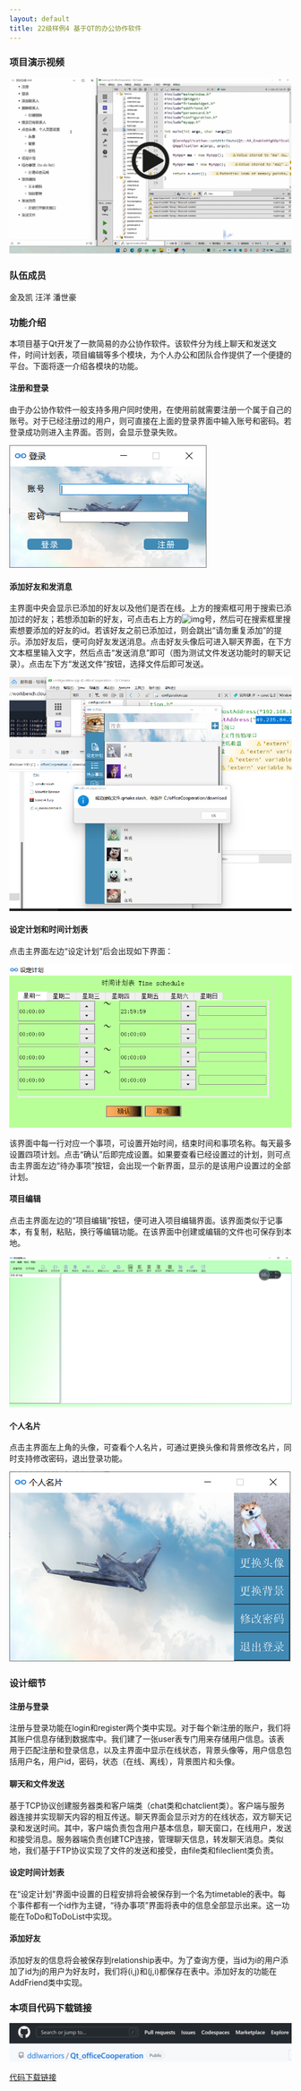 ```yaml
---
layout: default
title: 22级样例4 基于QT的办公协作软件
---
```




<!-- ## 基于QT的办公协作软件 -->

<!-- [项目演示视频链接](http://39.96.165.147/Projects/QT-video/project_4.mp4) -->

### 项目演示视频

<a href="http://39.96.165.147/Projects/QT-video/project_4.mp4">
    <img src="image/project4-preface.png">
</a>

<!-- [项目演示视频链接](http://39.96.165.147/Projects/QT-video/project_4.mp4) -->


### 队伍成员

金及凯 汪洋 潘世豪


### 功能介绍

本项目基于Qt开发了一款简易的办公协作软件。该软件分为线上聊天和发送文件，时间计划表，项目编辑等多个模块，为个人办公和团队合作提供了一个便捷的平台。下面将逐一介绍各模块的功能。

#### 注册和登录

由于办公协作软件一般支持多用户同时使用，在使用前就需要注册一个属于自己的账号。对于已经注册过的用户，则可直接在上面的登录界面中输入账号和密码。若登录成功则进入主界面。否则，会显示登录失败。

![](image/project4-1.png)

#### 添加好友和发消息

主界面中央会显示已添加的好友以及他们是否在线。上方的搜索框可用于搜索已添加过的好友；若想添加新的好友，可点击右上方的![img](file:///C:\Users\kuangwu\AppData\Local\Temp\ksohtml18948\wps1.jpg)号，然后可在搜索框里搜索想要添加的好友的id。若该好友之前已添加过，则会跳出“请勿重复添加”的提示。添加好友后，便可向好友发送消息。点击好友头像后可进入聊天界面，在下方文本框里输入文字，然后点击“发送消息”即可（图为测试文件发送功能时的聊天记录）。点击左下方“发送文件”按钮，选择文件后即可发送。

![](image/project4-2.png)

#### 设定计划和时间计划表

点击主界面左边“设定计划”后会出现如下界面：

![](image/project4-3.png)

该界面中每一行对应一个事项，可设置开始时间，结束时间和事项名称。每天最多设置四项计划。点击“确认”后即完成设置。如果要查看已经设置过的计划，则可点击主界面左边“待办事项”按钮，会出现一个新界面，显示的是该用户设置过的全部计划。

#### 项目编辑

点击主界面左边的“项目编辑”按钮，便可进入项目编辑界面。该界面类似于记事本，有复制，粘贴，换行等编辑功能。在该界面中创建或编辑的文件也可保存到本地。

![](image/project4-4.png)

#### 个人名片

点击主界面左上角的头像，可查看个人名片，可通过更换头像和背景修改名片，同时支持修改密码，退出登录功能。

![](image/project4-5.png)

### 设计细节

#### 注册与登录

注册与登录功能在login和register两个类中实现。对于每个新注册的账户，我们将其账户信息存储到数据库中。我们建了一张user表专门用来存储用户信息。该表用于匹配注册和登录信息，以及主界面中显示在线状态，背景头像等，用户信息包括用户名，用户id，密码，状态（在线、离线），背景图片和头像。

#### 聊天和文件发送

基于TCP协议创建服务器类和客户端类（chat类和chatclient类）。客户端与服务器连接并实现聊天内容的相互传送。聊天界面会显示对方的在线状态，双方聊天记录和发送时间。其中，客户端负责包含用户基本信息，聊天窗口，在线用户，发送和接受消息。服务器端负责创建TCP连接，管理聊天信息，转发聊天消息。类似地，我们基于FTP协议实现了文件的发送和接受，由file类和fileclient类负责。

#### 设定时间计划表

在“设定计划”界面中设置的日程安排将会被保存到一个名为timetable的表中。每个事件都有一个id作为主键，“待办事项”界面将表中的信息全部显示出来。这一功能在ToDo和ToDoList中实现。

#### 添加好友

添加好友的信息将会被保存到relationship表中。为了查询方便，当id为i的用户添加了id为j的用户为好友时，我们将(i,j)和(j,i)都保存在表中。添加好友的功能在AddFriend类中实现。


### 本项目代码下载链接

![](image/project4-github.png)

[代码下载链接](https://github.com/ddlwarriors/Qt_officeCooperation)